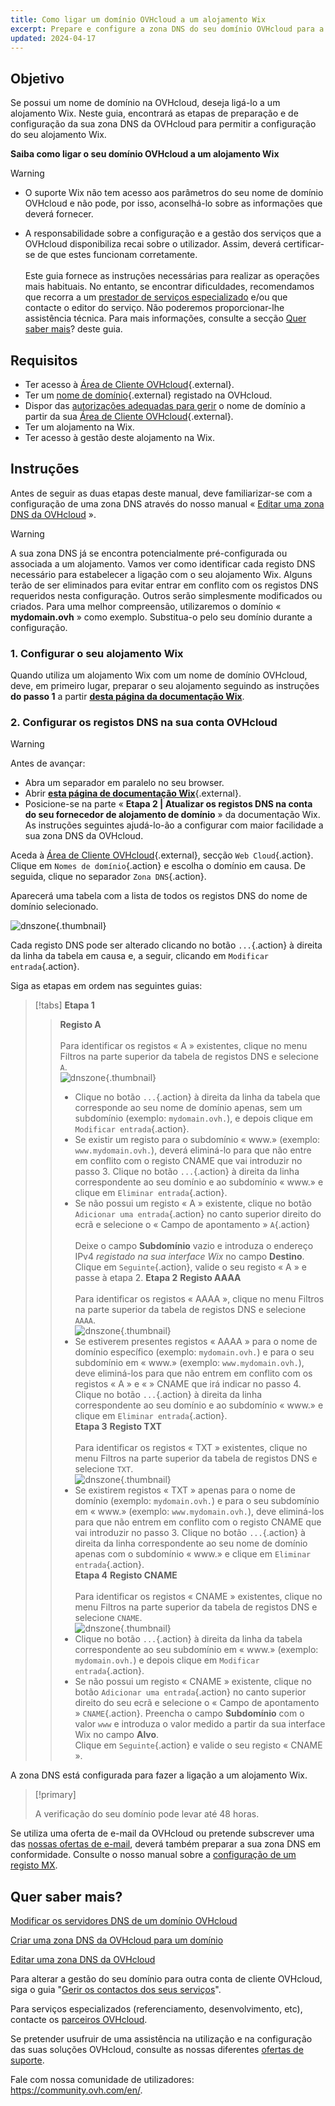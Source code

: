 ```yaml
---
title: Como ligar um domínio OVHcloud a um alojamento Wix
excerpt: Prepare e configure a zona DNS do seu domínio OVHcloud para a ligar a um alojamento Wix
updated: 2024-04-17
---
```


## Objetivo

Se possui um nome de domínio na OVHcloud, deseja ligá-lo a um alojamento Wix. Neste guia, encontrará as etapas de preparação e de configuração da sua zona DNS da OVHcloud para permitir a configuração do seu alojamento Wix.

**Saiba como ligar o seu domínio OVHcloud a um alojamento Wix**

> [!warning]
>
> - O suporte Wix não tem acesso aos parâmetros do seu nome de domínio OVHcloud e não pode, por isso, aconselhá-lo sobre as informações que deverá fornecer.
>
> - A responsabilidade sobre a configuração e a gestão dos serviços que a OVHcloud disponibiliza recai sobre o utilizador. Assim, deverá certificar-se de que estes funcionam corretamente.<br><br> Este guia fornece as instruções necessárias para realizar as operações mais habituais. No entanto, se encontrar dificuldades, recomendamos que recorra a um [prestador de serviços especializado](https://partner.ovhcloud.com/fr/) e/ou que contacte o editor do serviço. Não poderemos proporcionar-lhe assistência técnica. Para mais informações, consulte a secção [Quer saber mais](#gofurther)? deste guia.
>

## Requisitos

- Ter acesso à [Área de Cliente OVHcloud](/links//manager){.external}.
- Ter um [nome de domínio](https://www.ovhcloud.com/fr/domains/){.external} registado na OVHcloud.
- Dispor das [autorizações adequadas para gerir](/pages/account_and_service_management/account_information/managing_contacts) o nome de domínio a partir da sua [Área de Cliente OVHcloud](/links//manager){.external}.
- Ter um alojamento na Wix.
- Ter acesso à gestão deste alojamento na Wix.

## Instruções

Antes de seguir as duas etapas deste manual, deve familiarizar-se com a configuração de uma zona DNS através do nosso manual « [Editar uma zona DNS da OVHcloud](/pages/web_cloud/domains/dns_zone_edit) ».

> [!warning]
>
> A sua zona DNS já se encontra potencialmente pré-configurada ou associada a um alojamento. Vamos ver como identificar cada registo DNS necessário para estabelecer a ligação com o seu alojamento Wix. Alguns terão de ser eliminados para evitar entrar em conflito com os registos DNS requeridos nesta configuração. Outros serão simplesmente modificados ou criados. Para uma melhor compreensão, utilizaremos o domínio « **mydomain.ovh** » como exemplo. Substitua-o pelo seu domínio durante a configuração.

### 1. Configurar o seu alojamento Wix

Quando utiliza um alojamento Wix com um nome de domínio OVHcloud, deve, em primeiro lugar, preparar o seu alojamento seguindo as instruções **do passo 1** a partir [**desta página da documentação Wix**](https://support.wix.com/fr/article/connecter-un-domaine-%C3%A0-wix-par-pointage-5727882).

### 2. Configurar os registos DNS na sua conta OVHcloud

> [!warning]
>
> Antes de avançar: <br>
> - Abra um separador em paralelo no seu browser.
> - Abrir [**esta página de documentação Wix**](https://support.wix.com/pt/article/connection-un-domaine-%C3%A0-wix-par-apontage-5727882){.external}.
> - Posicione-se na parte « **Etapa 2 | Atualizar os registos DNS na conta do seu fornecedor de alojamento de domínio** » da documentação Wix.<br>
> As instruções seguintes ajudá-lo-ão a configurar com maior facilidade a sua zona DNS da OVHcloud.

Aceda à [Área de Cliente OVHcloud](/links//manager){.external}, secção `Web Cloud`{.action}. Clique em `Nomes de domínio`{.action} e escolha o domínio em causa. De seguida, clique no separador `Zona DNS`{.action}.

Aparecerá uma tabela com a lista de todos os registos DNS do nome de domínio selecionado.

![dnszone](images/tab.png){.thumbnail}

Cada registo DNS pode ser alterado clicando no botão `...`{.action} à direita da linha da tabela em causa e, a seguir, clicando em `Modificar entrada`{.action}.

Siga as etapas em ordem nas seguintes guias:

> [!tabs]
> **Etapa 1**
>> **Registo A**<br><br>
>> Para identificar os registos « A » existentes, clique no menu Filtros na parte superior da tabela de registos DNS e selecione `A`.<br>
>> ![dnszone](images/filter-a.png){.thumbnail}<br>
>> - Clique no botão `...`{.action} à direita da linha da tabela que corresponde ao seu nome de domínio apenas, sem um subdomínio (exemplo: `mydomain.ovh.`), e depois clique em `Modificar entrada`{.action}.<br>
>> - Se existir um registo para o subdomínio « www.» (exemplo: `www.mydomain.ovh.`), deverá eliminá-lo para que não entre em conflito com o registo CNAME que vai introduzir no passo 3. Clique no botão `...`{.action} à direita da linha correspondente ao seu domínio e ao subdomínio « www.» e clique em `Eliminar entrada`{.action}.<br>
>> - Se não possui um registo « A » existente, clique no botão `Adicionar uma entrada`{.action} no canto superior direito do ecrã e selecione o « Campo de apontamento » `A`{.action}<br><br>
>> Deixe o campo **Subdomínio** vazio e introduza o endereço IPv4 *registado na sua interface Wix* no campo **Destino**.
>> Clique em `Seguinte`{.action}, valide o seu registo « A » e passe à etapa 2.
> **Etapa 2**
>> **Registo AAAA**<br><br>
>>  Para identificar os registos « AAAA », clique no menu Filtros na parte superior da tabela de registos DNS e selecione `AAAA`.<br>
>> ![dnszone](images/filter-aaaa.png){.thumbnail}<br>
>> - Se estiverem presentes registos « AAAA » para o nome de domínio específico (exemplo: `mydomain.ovh.`) e para o seu subdomínio em « www.» (exemplo: `www.mydomain.ovh.`), deve eliminá-los para que não entrem em conflito com os registos « A » e « » CNAME que irá indicar no passo 4. Clique no botão `...`{.action} à direita da linha correspondente ao seu domínio e ao subdomínio « www.» e clique em `Eliminar entrada`{.action}.<br>
> **Etapa 3**
>> **Registo TXT**<br><br>
>>  Para identificar os registos « TXT » existentes, clique no menu Filtros na parte superior da tabela de registos DNS e selecione `TXT`.<br>
>> ![dnszone](images/filter-txt.png){.thumbnail}<br>
>> - Se existirem registos « TXT » apenas para o nome de domínio (exemplo: `mydomain.ovh.`) e para o seu subdomínio em « www.» (exemplo: `www.mydomain.ovh.`), deve eliminá-los para que não entrem em conflito com o registo CNAME que vai introduzir no passo 3. Clique no botão `...`{.action} à direita da linha correspondente ao seu nome de domínio apenas com o subdomínio « www.» e clique em `Eliminar entrada`{.action}.<br>
> **Etapa 4**
>> **Registo CNAME**<br><br>
>>  Para identificar os registos « CNAME » existentes, clique no menu Filtros na parte superior da tabela de registos DNS e selecione `CNAME`.<br>
>> ![dnszone](images/filter-cname.png){.thumbnail}<br>
>> - Clique no botão `...`{.action} à direita da linha da tabela correspondente ao seu subdomínio em « www.» (exemplo: `mydomain.ovh.`) e depois clique em `Modificar entrada`{.action}.<br>
>> - Se não possui um registo « CNAME » existente, clique no botão `Adicionar uma entrada`{.action} no canto superior direito do seu ecrã e selecione o « Campo de apontamento » `CNAME`{.action}.
>> Preencha o campo **Subdomínio** com o valor `www` e introduza o valor medido a partir da sua interface Wix no campo **Alvo**.<br>
>> Clique em `Seguinte`{.action} e valide o seu registo « CNAME ».

A zona DNS está configurada para fazer a ligação a um alojamento Wix.

> [!primary]
>
> A verificação do seu domínio pode levar até 48 horas.

Se utiliza uma oferta de e-mail da OVHcloud ou pretende subscrever uma das [nossas ofertas de e-mail](https://www.ovhcloud.com/pt/emails/), deverá também preparar a sua zona DNS em conformidade. Consulte o nosso manual sobre a [configuração de um registo MX](/pages/web_cloud/domains/dns_zone_mx).

## Quer saber mais? <a name="go-further"></a>

[Modificar os servidores DNS de um domínio OVHcloud](/pages/web_cloud/domains/dns_server_general_information)

[Criar uma zona DNS da OVHcloud para um domínio](/pages/web_cloud/domains/dns_zone_create)

[Editar uma zona DNS da OVHcloud](/pages/web_cloud/domains/dns_zone_edit)

Para alterar a gestão do seu domínio para outra conta de cliente OVHcloud, siga o guia "[Gerir os contactos dos seus serviços](/pages/account_and_service_management/account_information/managing_contacts)".
 
Para serviços especializados (referenciamento, desenvolvimento, etc), contacte os [parceiros OVHcloud](https://partner.ovhcloud.com/pt/directory/).
 
Se pretender usufruir de uma assistência na utilização e na configuração das suas soluções OVHcloud, consulte as nossas diferentes [ofertas de suporte](/links//support).
 
Fale com nossa comunidade de utilizadores: <https://community.ovh.com/en/>.